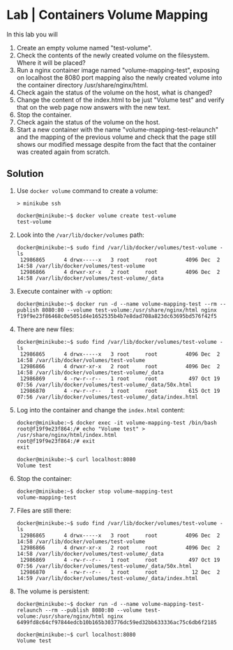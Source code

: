 # Lab | Containers Volume Mapping

In this lab you will

1. Create an empty volume named "test-volume".
2. Check the contents of the newly created volume on the filesystem. Where it will be placed?
3. Run a nginx container image named "volume-mapping-test", exposing on localhost the 8080 port mapping also the newly created volume into the container directory /usr/share/nginx/html.
4. Check again the status of the volume on the host, what is changed?
5. Change the content of the index.html to be just "Volume test" and verify that on the web page now answers with the new text.
6. Stop the container.
7. Check again the status of the volume on the host.
8. Start a new container with the name "volume-mapping-test-relaunch" and the mapping of the previous volume and check that the page still shows our modified message despite from the fact that the container was created again from scratch.

## Solution

1. Use `docker volume` command to create a volume:

   ```console
   > minikube ssh

   docker@minikube:~$ docker volume create test-volume
   test-volume
   ```

2. Look into the `/var/lib/docker/volumes` path:

   ```console
   docker@minikube:~$ sudo find /var/lib/docker/volumes/test-volume -ls
    12986865      4 drwx-----x   3 root     root         4096 Dec  2 14:58 /var/lib/docker/volumes/test-volume
    12986866      4 drwxr-xr-x   2 root     root         4096 Dec  2 14:58 /var/lib/docker/volumes/test-volume/_data
   ```

3. Execute container with `-v` option:

   ```console
   docker@minikube:~$ docker run -d --name volume-mapping-test --rm --publish 8080:80 --volume test-volume:/usr/share/nginx/html nginx
   f19f9e23f86468c0e5051d4e1652535b4b7e8dad708a823dc63695bd576f42f5
   ```

4. There are new files:

   ```console
   docker@minikube:~$ sudo find /var/lib/docker/volumes/test-volume -ls
    12986865      4 drwx-----x   3 root     root         4096 Dec  2 14:58 /var/lib/docker/volumes/test-volume
    12986866      4 drwxr-xr-x   2 root     root         4096 Dec  2 14:58 /var/lib/docker/volumes/test-volume/_data
    12986869      4 -rw-r--r--   1 root     root          497 Oct 19 07:56 /var/lib/docker/volumes/test-volume/_data/50x.html
    12986870      4 -rw-r--r--   1 root     root          615 Oct 19 07:56 /var/lib/docker/volumes/test-volume/_data/index.html
   ```

5. Log into the container and change the `index.html` content:

   ```console
   docker@minikube:~$ docker exec -it volume-mapping-test /bin/bash
   root@f19f9e23f864:/# echo "Volume test" > /usr/share/nginx/html/index.html
   root@f19f9e23f864:/# exit
   exit

   docker@minikube:~$ curl localhost:8080
   Volume test
   ```

6. Stop the container:

   ```console
   docker@minikube:~$ docker stop volume-mapping-test
   volume-mapping-test
   ```

7. Files are still there:

   ```console
   docker@minikube:~$ sudo find /var/lib/docker/volumes/test-volume -ls
    12986865      4 drwx-----x   3 root     root         4096 Dec  2 14:58 /var/lib/docker/volumes/test-volume
    12986866      4 drwxr-xr-x   2 root     root         4096 Dec  2 14:58 /var/lib/docker/volumes/test-volume/_data
    12986869      4 -rw-r--r--   1 root     root          497 Oct 19 07:56 /var/lib/docker/volumes/test-volume/_data/50x.html
    12986870      4 -rw-r--r--   1 root     root           12 Dec  2 14:59 /var/lib/docker/volumes/test-volume/_data/index.html
   ```

8. The volume is persistent:

   ```console
   docker@minikube:~$ docker run -d --name volume-mapping-test-relaunch --rm --publish 8080:80 --volume test-volume:/usr/share/nginx/html nginx
   6499fd8c64cf97844edcb10b165b303776dc59ed32bb633336ac75c6db6f2185

   docker@minikube:~$ curl localhost:8080
   Volume test
   ```

